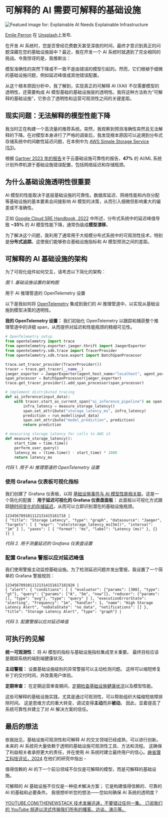 # 可解释的 AI 需要可解释的基础设施

![Featued image for: Explainable AI Needs Explainable Infrastructure](https://cdn.thenewstack.io/media/2025/04/c67639a2-emile-perron-xrvdyzrgdw4-unsplash-1024x576.jpg)

[Emile Perron](https://unsplash.com/@emilep?utm_content=creditCopyText&utm_medium=referral&utm_source=unsplash) 在 [Unsplash](https://unsplash.com/photos/macbook-pro-showing-programming-language-xrVDYZRGdw4?utm_content=creditCopyText&utm_medium=referral&utm_source=unsplash)上发布.

在开发 AI 系统时，您是否曾经花费数天甚至深夜的时间，最终才意识到真正的问题深藏在您的基础设施层中？最近，我在开发一个 AI 系统时就遇到了完全相同的挑战。令我惊讶的是，我推断出：

模型准确性的突然下降或不一致不是由错误的模型引起的。然而，它们根植于细微的基础设施问题，例如延迟峰值或其他错误配置。

从这个根本原因分析中，我了解到，实现真正的可解释 AI (XAI) 不仅需要模型的透明性，还需要构成 AI 模型基础的基础设施层的透明性。我将这种方法称为“可解释的基础设施”，它弥合了透明性和运营可观测性之间的关键差距。

## 现实问题：无法解释的模型性能下降

我当时正在构建一个高流量的推荐系统。突然，我观察到预测准确性突然且无法解释的下降。在对模型本身进行了严格的调查后，我发现根本原因可以追溯到分布式存储系统中的间歇性延迟问题，在本例中为 [AWS Simple Storage Service (S3)](https://aws.amazon.com/s3/)。

根据 [Gartner 2023 年的报告](https://www.gartner.com/en/articles/what-s-new-in-artificial-intelligence-from-the-2023-gartner-hype-cycle)关于云基础设施可靠性的报告，**47%** 的 AI/ML 系统计划外停机源于基础设施错误配置，包括网络延迟和存储瓶颈。

## 为什么基础设施透明性很重要

AI 模型的性能取决于底层基础设施的可靠性。数据库延迟、网络性能和内存分配等基础设施的基本要素会间接影响 AI 模型的决策，从而引入细微但影响重大的偏差或不准确性。

正如 [Google Cloud SRE Handbook, 2022](https://sre.google/sre-book/monitoring-distributed-systems/) 中所述，分布式系统中的延迟峰值导致 **~35%** 的 AI 模型性能下降，通常伪装成**模型漂移**。

为了解决这个问题，我利用了通常用于大规模分布式系统中的可观测性技术，特别是**分布式追踪**。这使我们能够弥合基础设施指标和 AI 模型预测之间的差距。

## 可解释的 AI 基础设施的架构

为了可视化组件如何交互，请考虑以下简化的架构：

*图 1. 基础设施设置的架构图*

用于 AI 推理管道的 OpenTelemetry 设置

以下是我如何将 [OpenTelemetry](https://opentelemetry.io/docs/concepts/instrumentation/libraries/) 集成到我们的 AI 推理管道中，以实现从基础设施到模型决策的透明性。

**我的 OpenTelemetry 设置：** 我们初始化 OpenTelemetry 以跟踪和捕获整个推理管道中的详细 span，从而提供对延迟和性能瓶颈的精细可见性。

```python
# OpenTelemetry setup
from opentelemetry import trace
from opentelemetry.exporter.jaeger.thrift import JaegerExporter
from opentelemetry.sdk.trace import TracerProvider
from opentelemetry.sdk.trace.export import BatchSpanProcessor

trace.set_tracer_provider(TracerProvider())
tracer = trace.get_tracer(__name__)
jaeger_exporter = JaegerExporter(agent_host_name="localhost", agent_port=6831)
span_processor = BatchSpanProcessor(jaeger_exporter)
trace.get_tracer_provider().add_span_processor(span_processor)

# implement distributed tracing
def ai_inference(input_data):
    with tracer.start_as_current_span("ai_inference_pipeline") as span:
        infra_latency = measure_storage_latency()
        span.set_attribute("storage_latency_ms", infra_latency)
        prediction = run_model(input_data)
        span.set_attribute("model_prediction", prediction)
        return prediction

# measuring storage latency for calls to AWS s3
def measure_storage_latency():
    start_time = time.time()
    perform_user_query()
    latency_ms = (time.time() - start_time) * 1000
    return latency_ms
```

*代码 1. 用于 AI 推理管道的 OpenTelemetry 设置*

### 使用 Grafana 仪表板可视化指标

我们创建了 Grafana 仪表板，以将 [基础设施事件与 AI 模型性能相关联](https://thenewstack.io/cios-heed-on-premises-app-and-infrastructure-performance/)。这是一个简化的配置：
**用于延迟可视化的 Grafana 仪表盘面板：** 此面板以可视化方式跟踪[随时间变化的存储延迟](https://thenewstack.io/amazon-s3-express-one-zone-introduces-near-real-time-object-storage/)，从而可以立即识别潜在的基础设施瓶颈。

```
123456789101112131415161718 |
{ "title": "Storage Latency", "type": "graph", "datasource": "Jaeger", "targets": [ { "expr": "rate(storage_latency_ms[5m])", "interval": "1m" } ], "yaxes": [ { "format": "ms", "label": "Latency (ms)" }, {} ]} |
```

*代码 2. 用于测量延迟的 Grafana 仪表盘设置*

### 配置 Grafana 警报以应对延迟峰值

我们使用警报主动监控基础设施。为了检测延迟问题并发出警报，我设置了一个简单的 Grafana 警报规则：

```
1234567891011121314151617181920 |
{ "alert": { "conditions": [ { "evaluator": {"params": [300], "type": "gt"}, "query": {"params": ["A", "5m", "now"]}, "reducer": {"params": [], "type": "avg"}, "type": "query" } ], "executionErrorState": "alerting", "frequency": "1m", "handler": 1, "name": "High Storage Latency Alert", "noDataState": "no_data", "notifications": [] }, "title": "Storage Latency Alert", "type": "graph"} |
```

*代码 3. 配置警报以应对延迟峰值*

## 可执行的见解

**统一可观测性：** 将 AI 模型的指标与基础设施指标集成至关重要。 最终目标应该是跟踪系统的端到端健康状况。

**主动警报：** 设置基础设施级别的异常警报可以主动检测问题。 这样可以缩短修复补丁的交付时间，并改善用户体验。

**定期审查：** 在定期运营审查期间，[定期检查基础设施健康状况](https://thenewstack.io/automate-routine-tasks-with-an-ad-hoc-ansible-script/)以及模型性能。

这些可解释的基础设施实践，尤其是通过可观测性，可以帮助组织大幅缩短故障排除时间。 这是思维方式的重大转变，调试变得**主动**而非**被动**。 因此，显着提高了系统可靠性并建立了对 AI 解决方案的信任。

## 最后的想法

依我拙见，基础设施可观测性和可解释 AI 的交叉领域已经成熟，可以进行创新。 未来的 AI 系统将大量依赖于透明的基础设施可观测性工具、方法和流程。 这确保了利益相关者承担更大的责任，并在使用 AI 系统时建立最终用户的信心。[麻省理工科技评论，2024](https://www.technologyreview.com/2024/01/04/1086046/whats-next-for-ai-in-2024/) 在他们的研究中指出 -

值得信赖的 AI 的下一个前沿领域不仅仅是可解释的模型，而是可解释的基础设施。

可解释的 AI 基础设施不仅仅是一种技术解决方案； 它是构建值得信赖的、可靠的 AI 的基础和必要条件。 我很想听听您的想法——您如何确保 AI 系统的透明度？

[
YOUTUBE.COM/THENEWSTACK
技术发展迅速，不要错过任何一集。 订阅我们的 YouTube
频道以流式传输我们所有的播客、访谈、演示等。
](https://youtube.com/thenewstack?sub_confirmation=1)